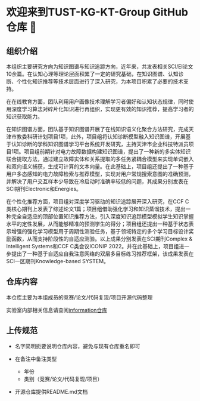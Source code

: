 # 欢迎来到TUST-KG-KT-Group GitHub仓库 👋

## 组织介绍
本组织主要研究方向为知识图谱与知识追踪方向，近年来，共发表相关SCI/EI论文10余篇。在认知心理等理论层面积累了一定的研究基础，在知识图谱、认知诊断、个性化知识推荐等技术层面进行了深入研究，为本项目积累了必要的技术支持。  

在在线教育方面，团队利用用户画像技术理解学习者偏好和认知状态规律，同时使用深度学习算法对碎片化知识进行再组织，实现更有效的知识推荐，提高学习者的知识获取能力。  

在知识图谱方面，团队基于知识图谱开展了在线知识语义化聚合方法研究，完成天津市教委科研计划项目1项，此外，项目组将认知诊断模型融入知识图谱，开展基于认知诊断的学科知识图谱学习平台系统开发研究，主持天津市企业科技特派员项目1项。项目组前期针对电力故障数据构建知识图谱，提出了一种新的多实体知识联合提取方法，通过建立故障实体和关系提取的多任务紧耦合模型来实现单词嵌入和双向语义捕获，生成可计算的文本向量。在此基础上，项目组还提出了一种基于用户多态感知的电力故障检索与推荐模型，实现对用户常规搜索意图的准确预测，并解决了用户交互样本少导致在冷启动时准确率较低的问题，其成果分别发表在SCI期刊Electronic和Energies。  

在个性化推荐方面，项目组对深度学习驱动的知识追踪展开深入研究，在CCF C类核心期刊上发表了综述论文1篇；项目组借助强化学习和知识蒸馏技术，提出一种完全自适应的顶部位置知识推荐方法，引入深度知识追踪模型模拟学生知识掌握水平的定性发展，从而能够精准的预测学生的得分；项目组还提出一种基于状态表示增强的强化学习模型用于周期性测验任务，基于领域特定的多个学习目标设计奖励函数，从而支持阶段性的自适应测验。以上成果分别发表在SCI期刊Complex & Intelligent Systems和CCF C类会议ICONIP 2022。并在此基础上，项目组进一步提出了一种基于自适应自我注意网络的双层多目标练习推荐框架，该成果发表在SCI一区期刊Knowledge-based SYSTEM。  

## 仓库内容
本仓库主要为本组成员的竞赛/论文/代码复现/项目开源代码整理  

实验室内部相关信息请查阅[information仓库](https://github.com/TUST-KG-KT-group/information)  

## 上传规范

- 名字简明扼要说明仓库内容，避免与现有仓库重名即可

- 在备注中备注类型
  - 年份
  - 类别（竞赛/论文/代码复现/项目）
  
- 开源仓库提供README.md文档
